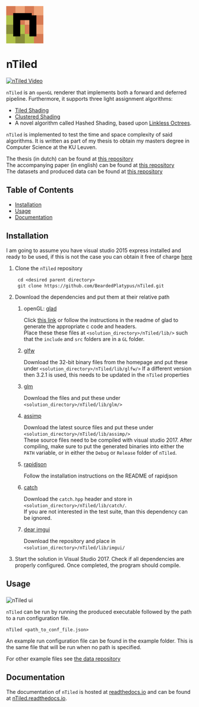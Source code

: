 <img src="https://github.com/BeardedPlatypus/nTiled/blob/master/nTiled_icon.png?raw=true" alt="nTiled" title="nTiled" align="middle" height=100px />


# nTiled

[![nTiled Video](https://img.youtube.com/vi/rqLOrPyc3xU/0.jpg)](https://www.youtube.com/watch?v=rqLOrPyc3xU)

`nTiled` is an `openGL` renderer that implements both a forward and deferred
pipeline. Furthermore, it supports three light assignment algorithms:

* [Tiled Shading](https://espace.library.uq.edu.au/data/UQ_385844/tiled_shading_preprint.pdf?Expires=1516958921&Signature=d4SLzYdshwdPGifXMOgHX7iI2dSwAWGalNtQ5EXSYGgOGuraLUIIwj2VrQCScC9a0Ae2PyV1TDiZY6Kin0blRxf7Pf0CsNgTX4E9g-jVedd1YyUwrmrxexhkgqliq5igMAZUowzfpLf5U7kkC0IOWsBSOYTCOq9ejLXeeaUfpu7Wh7F02pCB0flCIqhldc~VraWhwtmHrunmrhtQxDVRt-1MCIMwfAHcGTS5Yo7tSmjPOIv4NLN-umMP7GmlQes0O4~l-qwUS2zk25IupKx-CpGj0f8Q6DJ6StOJmeQf8GqD00R0aLnJetnXf0I-V3~5kvziVnrB2jnwWYuE8z9o0g__&Key-Pair-Id=APKAJKNBJ4MJBJNC6NLQ)
* [Clustered Shading](https://pdfs.semanticscholar.org/76e6/f44d050613371082764010a0731aa1eff8a3.pdf)
* A novel algorithm called Hashed Shading, based upon [Linkless Octrees](https://pdfs.semanticscholar.org/6fe4/2c3dfbfa347956e917e9f1861ebc04375720.pdf).

`nTiled` is implemented to test the time and space complexity of said 
algorithms. It is written as part of my thesis to obtain my masters degree in 
Computer Science at the KU Leuven.  

The thesis (in dutch) can be found at [this repository](https://github.com/BeardedPlatypus/thesis-latex)  
The accompanying paper (in english) can be found at [this repository](https://github.com/BeardedPlatypus/thesis-paper)  
The datasets and produced data can be found at [this repository](https://github.com/BeardedPlatypus/thesis-data)  

## Table of Contents
- [Installation](#installation)
- [Usage](#usage)
- [Documentation](#documentation)

## Installation

I am going to assume you have visual studio 2015 express installed and ready
to be used, if this is not the case you can obtain it free of charge
[here](https://www.visualstudio.com/downloads/)

1. Clone the `nTiled` repository  

        cd <desired parent directory>
        git clone https://github.com/BeardedPlatypus/nTiled.git
      
2. Download the dependencies and put them at their relative path
   1. openGL: [glad](https://github.com/Dav1dde/glad)  
  
      Click [this link](http://glad.dav1d.de/#profile=compatibility&specification=gl&api=gl%3D4.6&api=gles1%3Dnone&api=gles2%3Dnone&api=glsc2%3Dnone&language=c&loader=on)
      or follow the instructions in the readme of glad to generate the
      appropriate c code and headers.  
      Place these these files at `<solution_directory>/nTiled/lib/>` 
      such that the `include` and `src` folders are in a `GL` folder.
      
   2. [glfw](http://www.glfw.org)  
   
      Download the 32-bit binary files from the homepage and put these under
      `<solution_directory>/nTiled/lib/glfw/>`
      If a different version then 3.2.1 is used, this needs to be
      updated in the `nTiled` properties  
      
   3. [glm](https://github.com/g-truc/glm/releases)  
   
      Download the files and put these under
      `<solution_directory>/nTiled/lib/glm/>`  
      
   4. [assimp](http://www.assimp.org)  
   
      Download the latest source files and put these under
      `<solution_directory>/nTiled/lib/assimp/>`  
      These source files need to be compiled with visual studio 2017. 
      After compiling, make sure to put the generated binaries into
      either the `PATH` variable, or in either the `Debug` or 
      `Release` folder of `nTiled`.
      
   5. [rapidjson](https://github.com/miloyip/rapidjson)  
   
      Follow the installation instructions on the README of rapidjson  
      
   6. [catch](https://github.com/catchorg/Catch2)
   
       Download the `catch.hpp` header and store in 
       `<solution_directory>/nTiled/lib/catch/`.  
       If you are not interested in the test suite, than this 
       dependency can be ignored.
       
   7. [dear imgui](https://github.com/ocornut/imgui)
   
       Download the repository and place in
       `<solution_directory>/nTiled/lib/imgui/`

3. Start the solution in Visual Studio 2017. Check if all dependencies are properly
   configured. Once completed, the program should compile.


## Usage

<img src="http://i.imgur.com/kYHsWii.png" alt="nTiled ui" title="nTiled ui" align="middle" height=400px />

`nTiled` can be run by running the produced executable followed by
the path to a run configuration file.

    nTiled <path_to_conf_file.json>

An example run configuration file can be found in the example folder.
This is the same file that will be run when no path is specified.

For other example files see [the data repository](https://github.com/BeardedPlatypus/thesis-data-suite)


## Documentation

The documentation of `nTiled` is hosted at [readthedocs.io](www.readthedocs.io) and can be found at [nTiled.readthedocs.io](http://ntiled.readthedocs.io/en/latest/index.html).
